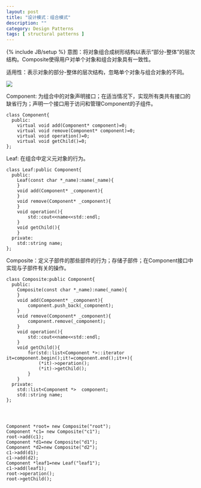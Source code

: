 ```yaml
---
layout: post
title: "设计模式：组合模式"
description: ""
category: Design Patterns
tags: [ structural patterns ]
---
```

{% include JB/setup %}
意图：将对象组合成树形结构以表示“部分-整体”的层次结构。Composite使得用户对单个对象和组合对象具有一致性。

适用性：表示对象的部分-整体的层次结构，忽略单个对象与组合对象的不同。


<img  src="{{ site.url }}/assets/images/2014061201.png" />


Component: 为组合中的对象声明接口；在适当情况下，实现所有类共有接口的缺省行为；声明一个接口用于访问和管理Component的子组件。

	class Component{
	  public:
	    virtual void add(Component* component)=0;
	    virtual void remove(Component* component)=0;
	    virtual void operation()=0;
	    virtual void getChild()=0;
	};








Leaf: 在组合中定义元对象的行为。

	class Leaf:public Component{
	  public:
	    Leaf(const char *_name):name(_name){
	    }
	    void add(Component* _component){	
	    }
	    void remove(Component* _component){	
	    }
	    void operation(){
	        std::cout<<name<<std::endl;
	    }
	    void getChild(){	
		}
	  private:
	    std::string name;
	};




Composite：定义子部件的那些部件的行为；存储子部件；在Component接口中实现与子部件有关的操作。

	class Composite:public Component{
	  public:
	    Composite(const char *_name):name(_name){
	    }
	    void add(Component* _component){
	        component.push_back(_component);
	    }
	    void remove(Component* _component){
	        component.remove(_component);
	    }
	    void operation(){
	        std::cout<<name<<std::endl;
	    }
	    void getChild(){
	        for(std::list<Component *>::iterator it=component.begin();it!=component.end();it++){
	            (*it)->operation();
	            (*it)->getChild();
	        }
	    }
	  private:
	    std::list<Component *>  component;
	    std::string name;	
	};
	
	
	
	
	Component *root= new Composite("root");
	Component *c1= new Composite("c1");
	root->add(c1);
	Component *d1=new Composite("d1");
	Component *d2=new Composite("d2");
	c1->add(d1);
	c1->add(d2);
	Component *leaf1=new Leaf("leaf1");
	c1->add(leaf1);
	root->operation();
	root->getChild();
